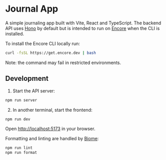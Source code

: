 # Journal App

A simple journaling app built with Vite, React and TypeScript. The backend API uses [Hono](https://honojs.dev/) by default but is intended to run on [Encore](https://encore.dev) when the CLI is installed.

To install the Encore CLI locally run:

```bash
curl -fsSL https://get.encore.dev | bash
```

Note: the command may fail in restricted environments.

## Development

1. Start the API server:

```bash
npm run server
```

2. In another terminal, start the frontend:

```bash
npm run dev
```

Open <http://localhost:5173> in your browser.

Formatting and linting are handled by [Biome](https://biomejs.dev):

```bash
npm run lint
npm run format
```
